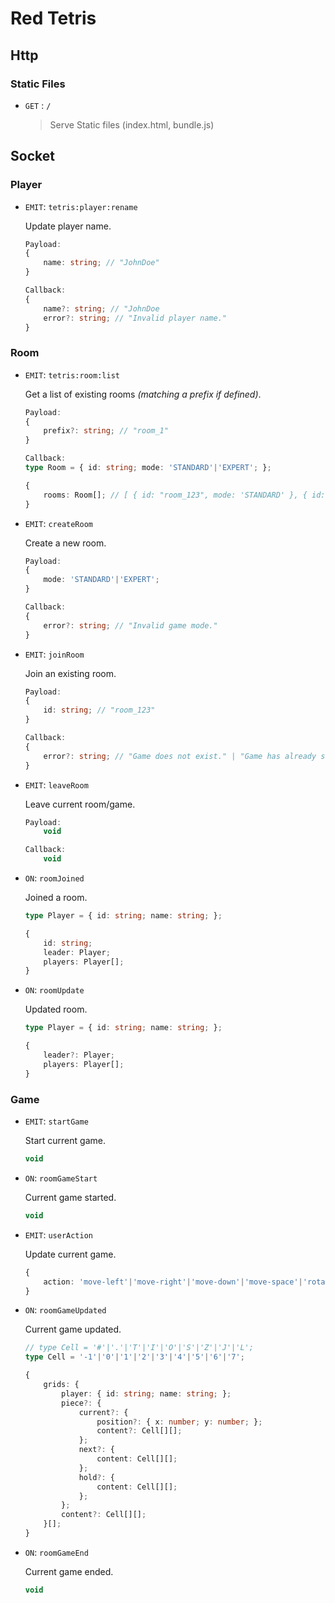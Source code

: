 # Red Tetris

## Http

### Static Files

- `GET` : `/`

	>
	> Serve Static files (index.html, bundle.js)
	>

## Socket

### Player

- `EMIT`: `tetris:player:rename`

	Update player name.

	```ts
	Payload:
	{
		name: string; // "JohnDoe"
	}

	Callback:
	{
		name?: string; // "JohnDoe
		error?: string; // "Invalid player name."
	}
	```

### Room

- `EMIT`: `tetris:room:list`

	Get a list of existing rooms _(matching a prefix if defined)_.

	```ts
	Payload:
	{
		prefix?: string; // "room_1"
	}

	Callback:
	type Room = { id: string; mode: 'STANDARD'|'EXPERT'; };

	{
		rooms: Room[]; // [ { id: "room_123", mode: 'STANDARD' }, { id: "room_19", mode: 'EXPERT' } ]
	}
	```

- `EMIT`: `createRoom`

	Create a new room.

	```ts
	Payload:
	{
		mode: 'STANDARD'|'EXPERT';
	}

	Callback:
	{
		error?: string; // "Invalid game mode."
	}
	```

- `EMIT`: `joinRoom`

	Join an existing room.

	```ts
	Payload:
	{
		id: string; // "room_123"
	}

	Callback:
	{
		error?: string; // "Game does not exist." | "Game has already started." | "Player name is required." | "Game is full."
	}
	```

- `EMIT`: `leaveRoom`

	Leave current room/game.

	```ts
	Payload:
		void

	Callback:
		void
	```

- `ON`: `roomJoined`

	Joined a room.

	```ts
	type Player = { id: string; name: string; };

	{
		id: string;
		leader: Player;
		players: Player[];
	}
	```

- `ON`: `roomUpdate`

	Updated room.

	```ts
	type Player = { id: string; name: string; };

	{
		leader?: Player;
		players: Player[];
	}
	```

### Game

- `EMIT`: `startGame`

	Start current game.

	```ts
	void
	```

- `ON`: `roomGameStart`

	Current game started.

	```ts
	void
	```

- `EMIT`: `userAction`

	Update current game.

	```ts
	{
		action: 'move-left'|'move-right'|'move-down'|'move-space'|'rotate-left'|'rotate-right';
	}
	```

- `ON`: `roomGameUpdated`

	Current game updated.

	```ts
	// type Cell = '#'|'.'|'T'|'I'|'O'|'S'|'Z'|'J'|'L';
	type Cell = '-1'|'0'|'1'|'2'|'3'|'4'|'5'|'6'|'7';

	{
		grids: {
			player: { id: string; name: string; };
			piece?: {
				current?: {
					position?: { x: number; y: number; };
					content?: Cell[][];
				};
				next?: {
					content: Cell[][];
				};
				hold?: {
					content: Cell[][];
				};
			};
			content?: Cell[][];
		}[];
	}
	```

- `ON`: `roomGameEnd`

	Current game ended.

	```ts
	void
	```
